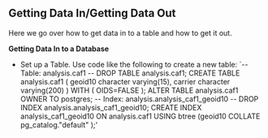 Getting Data In/Getting Data Out
--------------------------------
Here we go over how to get data in to a table and how to get it out.

**Getting Data In to a Database**
- Set up a Table.  Use code like the following to create a new table:
`-- Table: analysis.caf1
-- DROP TABLE analysis.caf1;
CREATE TABLE analysis.caf1
(
  geoid10 character varying(15),
  carrier character varying(200)
)
WITH (
  OIDS=FALSE
);
ALTER TABLE analysis.caf1
  OWNER TO postgres;
-- Index: analysis.analysis_caf1_geoid10
-- DROP INDEX analysis.analysis_caf1_geoid10;
CREATE INDEX analysis_caf1_geoid10
  ON analysis.caf1
  USING btree
  (geoid10 COLLATE pg_catalog."default" );'
